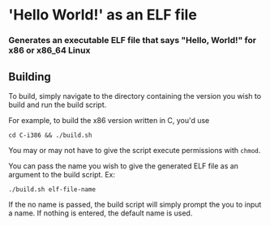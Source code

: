 # 'Hello World!' as an ELF file
### Generates an executable ELF file that says "Hello, World!" for x86 or x86_64 Linux

## Building

To build, simply navigate to the directory containing the version you wish to build and run the build script.

For example, to build the x86 version written in C, you'd use

```cd C-i386 && ./build.sh```

You may or may not have to give the script execute permissions with `chmod`.

You can pass the name you wish to give the generated ELF file as an argument to the build script. Ex:

```./build.sh elf-file-name```

If the no name is passed, the build script will simply prompt the you to input a name. If nothing is entered, the default name is used.
